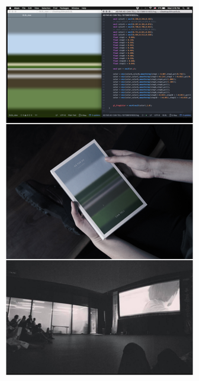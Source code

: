 ![image 2](/media/images/as-far-as/02.png)
![image 3](/media/images/as-far-as/03.jpg)
![image 4](/media/images/as-far-as/04.jpg)